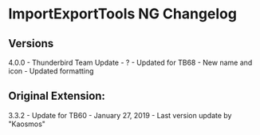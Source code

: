 # ImportExportTools NG Changelog

## Versions

4.0.0	- Thunderbird Team Update - ?
		- Updated for TB68
		- New name and icon
		- Updated formatting

## Original Extension:

3.3.2	- Update for TB60 - January 27, 2019
		- Last version update by "Kaosmos"
		